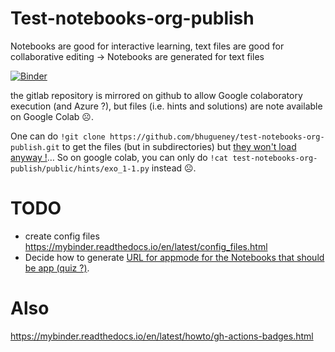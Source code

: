 # Test-notebooks-org-publish

Notebooks are good for interactive learning, text files are good for collaborative editing → Notebooks are generated for text files


[![Binder](https://mybinder.org/badge_logo.svg)](https://mybinder.org/v2/gl/bhugueney%2Ftest-notebooks-org-publish/master?filepath=public)

the gitlab repository is mirrored on github to allow Google colaboratory execution (and Azure ?), but files (i.e. hints and solutions) are note available on Google Colab ☹.

One can do `!git clone https://github.com/bhugueney/test-notebooks-org-publish.git` to get the files (but in subdirectories) but [they won't load anyway !](https://github.com/googlecolab/colabtools/issues/42)…
So on google colab, you can only do `!cat test-notebooks-org-publish/public/hints/exo_1-1.py` instead ☹.

# TODO
- create config files https://mybinder.readthedocs.io/en/latest/config_files.html
- Decide how to generate [URL for appmode for the Notebooks that should be app (quiz ?)](https://github.com/oschuett/appmode#description).


# Also
https://mybinder.readthedocs.io/en/latest/howto/gh-actions-badges.html
